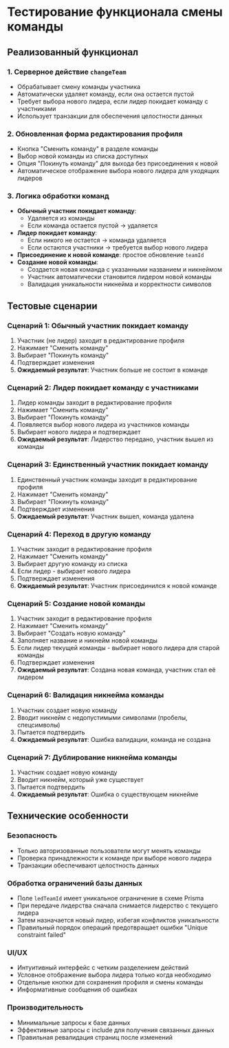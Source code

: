 # Тестирование функционала смены команды

## Реализованный функционал

### 1. Серверное действие `changeTeam`
- Обрабатывает смену команды участника
- Автоматически удаляет команду, если она остается пустой
- Требует выбора нового лидера, если лидер покидает команду с участниками
- Использует транзакции для обеспечения целостности данных

### 2. Обновленная форма редактирования профиля
- Кнопка "Сменить команду" в разделе команды
- Выбор новой команды из списка доступных
- Опция "Покинуть команду" для выхода без присоединения к новой
- Автоматическое отображение выбора нового лидера для уходящих лидеров

### 3. Логика обработки команд
- **Обычный участник покидает команду**: 
  - Удаляется из команды
  - Если команда остается пустой → удаляется
- **Лидер покидает команду**:
  - Если никого не остается → команда удаляется
  - Если остаются участники → требуется выбор нового лидера
- **Присоединение к новой команде**: простое обновление `teamId`
- **Создание новой команды**: 
  - Создается новая команда с указанными названием и никнеймом
  - Участник автоматически становится лидером новой команды
  - Валидация уникальности никнейма и корректности символов

## Тестовые сценарии

### Сценарий 1: Обычный участник покидает команду
1. Участник (не лидер) заходит в редактирование профиля
2. Нажимает "Сменить команду"
3. Выбирает "Покинуть команду"
4. Подтверждает изменения
5. **Ожидаемый результат**: Участник больше не состоит в команде

### Сценарий 2: Лидер покидает команду с участниками
1. Лидер команды заходит в редактирование профиля
2. Нажимает "Сменить команду"
3. Выбирает "Покинуть команду"
4. Появляется выбор нового лидера из участников команды
5. Выбирает нового лидера и подтверждает
6. **Ожидаемый результат**: Лидерство передано, участник вышел из команды

### Сценарий 3: Единственный участник покидает команду
1. Единственный участник команды заходит в редактирование профиля
2. Нажимает "Сменить команду"
3. Выбирает "Покинуть команду"
4. Подтверждает изменения
5. **Ожидаемый результат**: Участник вышел, команда удалена

### Сценарий 4: Переход в другую команду
1. Участник заходит в редактирование профиля
2. Нажимает "Сменить команду"
3. Выбирает другую команду из списка
4. Если лидер - выбирает нового лидера
5. Подтверждает изменения
6. **Ожидаемый результат**: Участник присоединился к новой команде

### Сценарий 5: Создание новой команды
1. Участник заходит в редактирование профиля
2. Нажимает "Сменить команду"
3. Выбирает "Создать новую команду"
4. Заполняет название и никнейм новой команды
5. Если лидер текущей команды - выбирает нового лидера для старой команды
6. Подтверждает изменения
7. **Ожидаемый результат**: Создана новая команда, участник стал её лидером

### Сценарий 6: Валидация никнейма команды
1. Участник создает новую команду
2. Вводит никнейм с недопустимыми символами (пробелы, спецсимволы)
3. Пытается подтвердить
4. **Ожидаемый результат**: Ошибка валидации, команда не создана

### Сценарий 7: Дублирование никнейма команды
1. Участник создает новую команду
2. Вводит никнейм, который уже существует
3. Пытается подтвердить
4. **Ожидаемый результат**: Ошибка о существующем никнейме

## Технические особенности

### Безопасность
- Только авторизованные пользователи могут менять команды
- Проверка принадлежности к команде при выборе нового лидера
- Транзакции обеспечивают целостность данных

### Обработка ограничений базы данных
- Поле `ledTeamId` имеет уникальное ограничение в схеме Prisma
- При передаче лидерства сначала снимается лидерство с текущего лидера
- Затем назначается новый лидер, избегая конфликтов уникальности
- Правильный порядок операций предотвращает ошибки "Unique constraint failed"

### UI/UX
- Интуитивный интерфейс с четким разделением действий
- Условное отображение выбора лидера только когда необходимо
- Отдельные кнопки для сохранения профиля и смены команды
- Информативные сообщения об ошибках

### Производительность
- Минимальные запросы к базе данных
- Эффективные запросы с include для получения связанных данных
- Правильная ревалидация страниц после изменений